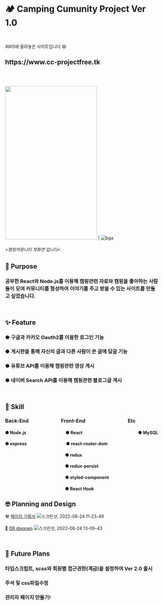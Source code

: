 # 🏕️ Camping Cumunity Project Ver 1.0
<br/>

AWS에 올려놓은 사이트입니다 :smile:

<h2>https://www.cc-projectfree.tk</h2>
<br/><br/>

 <img src="https://user-images.githubusercontent.com/92001468/186299471-e951024d-ff32-41db-8cf1-d67dcde04337.png" width="300" height="500"> | ![bga](https://user-images.githubusercontent.com/92001468/186324727-a6ae0cc2-b70f-433a-9c43-8fd3c0a4ddc5.GIF) 

###### >캠핑커뮤니티 첫화면 입니다<
## :dart: Purpose
### 공부한 React와 Node.js를 이용해 캠핑관련 자료와 캠핑을 좋아하는 사람들이 모여 커뮤니티를 형성하여 이야기를 주고 받을 수 있는 사이트를 만들고 싶었습니다.
<br/>

## :sparkles: Feature
### ● 구글과 카카오 Oauth2를 이용한 로그인 기능
### ● 게시판을 통해 자신의 글과 다른 사람이 쓴 글에 답글 기능
### ● 유튜브 API를 이용해 캠핑관련 영상 게시
### ● 네이버 Search API를 이용해 캠핑관련 블로그글 게시
<br/>

## :pushpin: Skill
### Back-End      &nbsp;&nbsp;Front-End        &nbsp;&nbsp;Etc
#### ● Node.js        &nbsp;&nbsp;&nbsp;&nbsp;&nbsp;● React             ● MySQL<br/>
#### ● express        &nbsp;&nbsp;&nbsp;&nbsp;&nbsp;● react-router-dom<br/>
####               ● redux<br/>
####               ● redux-persist<br/>
####               ● styled-component<br/>
####               ● React Hook<br/>

## :nerd_face: Planning and Design

:hammer_and_wrench: [페이지 기획서](https://www.figma.com/file/vtp2oDRXIqqphTyYPiMcmG/Untitled?node-id=0%3A1)
![스크린샷, 2022-08-24 11-23-49](https://user-images.githubusercontent.com/92001468/186304395-44e2ec22-9009-49b3-b1a9-a63550db8c95.png)

:memo: [DB diagram](https://dbdiagram.io/d/6305a49af1a9b01b0fcf5a41)
![스크린샷, 2022-08-24 13-09-43](https://user-images.githubusercontent.com/92001468/186327172-e9f6f2c4-de1e-400f-bb75-262e007b5129.png)

<br/>

## :construction_worker: Future Plans
### 타입스크립트, scss와 회원별 접근권한(계급)을 설정하여 Ver 2.0 출시
### 주석 및 css파일수정
### 관리자 페이지 만들기!